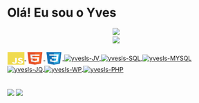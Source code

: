 <h1>Olá! Eu sou o Yves</h1>
<div align="center">
  <a href="https://github.com/yvesls">
  
 
  <img height="470em" src="https://github-readme-stats.vercel.app/api/top-langs/?username=yvesls&langs_count=5&theme=dark"/>
     <br>
    <picture>
    <source 
      srcset="https://github-readme-stats.vercel.app/api?username=yvesls&show_icons=true&theme=dark"
      media="(prefers-color-scheme: dark)"
    />
    <source
      srcset="https://github-readme-stats.vercel.app/api?username=yvesls&show_icons=true"
      media="(prefers-color-scheme: light), (prefers-color-scheme: no-preference)"
    />
    <img src="https://github-readme-stats.vercel.app/api?username=yvesls&show_icons=true" />
  </picture>
</div>

<div style="display: inline_block; margin-bottom: 20px;"> <br>
  <img align="center" alt="yvesls-JS" height="30" width="40" src="https://raw.githubusercontent.com/devicons/devicon/master/icons/javascript/javascript-plain.svg">
  <img align="center" alt="yvesls-HTML" height="30" width="40" src="https://raw.githubusercontent.com/devicons/devicon/master/icons/html5/html5-original.svg">
  <img align="center" alt="yvesls-CSS" height="30" width="40" src="https://raw.githubusercontent.com/devicons/devicon/master/icons/css3/css3-original.svg">
  <img align="center" alt="yvesls-JV"height="50" width="50" src="https://img.icons8.com/color/512/java-coffee-cup-logo.png"/>
  <img align="center" alt="yvesls-SQL" height="40" width="40"  src="https://img.icons8.com/external-soft-fill-juicy-fish/512/external-sql-coding-and-development-soft-fill-soft-fill-juicy-fish.png">
  <img align="center" alt="yvesls-MYSQL" height="60" width="60"  src="https://cdn.jsdelivr.net/gh/devicons/devicon/icons/mysql/mysql-original-wordmark.svg">
  <img align="center" alt="yvesls-JQ"height="40" width="40" src="https://cdn.jsdelivr.net/gh/devicons/devicon/icons/jquery/jquery-plain-wordmark.svg" />
  <img align="center" alt="yvesls-WP"height="40" width="40" src="https://img.icons8.com/color/48/000000/wordpress.png"/>
  <img align="center" alt="yvesls-PHP" height="50" width="50" src="https://cdn.jsdelivr.net/gh/devicons/devicon/icons/php/php-original.svg">                       
</div>
<br>
<a href = "mailto:yveslimasilva@gmail.com"><img src="https://img.shields.io/badge/-Gmail-%23333?style=for-the-badge&logo=gmail&logoColor=white" target="_blank"></a>
<a href="https://www.linkedin.com/in/yves-silva-b63b2515b"  target="_blank"><img src="https://img.shields.io/badge/-LinkedIn-%230077B5?style=for-the-badge&logo=linkedin&logoColor=white" target="_blank"></a> 
